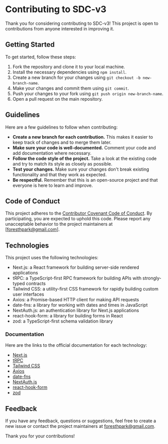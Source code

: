 # Contributing to SDC-v3

Thank you for considering contributing to SDC-v3! This project is open to contributions from anyone interested in improving it.

## Getting Started

To get started, follow these steps:

1. Fork the repository and clone it to your local machine.
2. Install the necessary dependencies using `npm install`.
3. Create a new branch for your changes using `git checkout -b new-branch-name`.
4. Make your changes and commit them using `git commit`.
5. Push your changes to your fork using `git push origin new-branch-name`.
6. Open a pull request on the main repository.

## Guidelines

Here are a few guidelines to follow when contributing:

- **Create a new branch for each contribution.** This makes it easier to keep track of changes and to merge them later.
- **Make sure your code is well-documented.** Comment your code and add documentation where necessary.
- **Follow the code style of the project.** Take a look at the existing code and try to match its style as closely as possible.
- **Test your changes.** Make sure your changes don't break existing functionality and that they work as expected.
- **Be respectful.** Remember that this is an open-source project and that everyone is here to learn and improve.

## Code of Conduct

This project adheres to the [Contributor Covenant Code of Conduct](https://www.contributor-covenant.org/version/2/0/code_of_conduct/). By participating, you are expected to uphold this code. Please report any unacceptable behavior to the project maintainers at [foresthpark@gmail.com].

## Technologies

This project uses the following technologies:

- Next.js: a React framework for building server-side rendered applications
- tRPC: a TypeScript-first RPC framework for building APIs with strongly-typed contracts
- Tailwind CSS: a utility-first CSS framework for rapidly building custom user interfaces
- Axios: a Promise-based HTTP client for making API requests
- date-fns: a library for working with dates and times in JavaScript
- NextAuth.js: an authentication library for Next.js applications
- react-hook-form: a library for building forms in React
- zod: a TypeScript-first schema validation library

### Documentation

Here are the links to the official documentation for each technology:

- [Next.js](https://nextjs.org/docs/getting-started)
- [tRPC](https://trpc.io/docs)
- [Tailwind CSS](https://tailwindcss.com/docs)
- [Axios](https://axios-http.com/docs/intro)
- [date-fns](https://date-fns.org/docs/)
- [NextAuth.js](https://next-auth.js.org/getting-started/introduction)
- [react-hook-form](https://react-hook-form.com/get-started/)
- [zod](https://zod.dev/)

## Feedback

If you have any feedback, questions or suggestions, feel free to create a new issue or contact the project maintainers at [foresthpark@gmail.com](mailto:foresthpark@gmail.com).

Thank you for your contributions!
